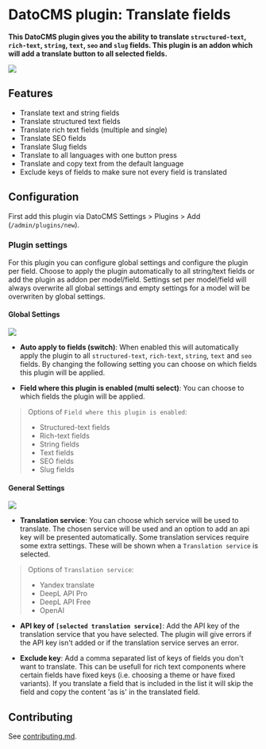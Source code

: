 # DatoCMS plugin: Translate fields

**This DatoCMS plugin gives you the ability to translate `structured-text`, `rich-text`, `string`, `text`, `seo` and `slug` fields. This plugin is an addon which will add a translate button to all selected fields.**

![](https://github.com/voorhoede/datocms-plugin-translate-fields/raw/main/docs/translate-fields.png)

## Features

* Translate text and string fields
* Translate structured text fields
* Translate rich text fields (multiple and single)
* Translate SEO fields
* Translate Slug fields
* Translate to all languages with one button press
* Translate and copy text from the default language
* Exclude keys of fields to make sure not every field is translated

## Configuration

First add this plugin via DatoCMS Settings > Plugins > Add (`/admin/plugins/new`).

### Plugin settings

For this plugin you can configure global settings and configure the plugin per field. Choose to apply the plugin automatically to all string/text fields or add the plugin as addon per model/field. Settings set per model/field will always overwrite all global settings and empty settings for a model will be overwriten by global settings.

#### **Global Settings**

![](https://github.com/voorhoede/datocms-plugin-translate-fields/raw/main/docs/translate-fields-global-settings.png)

- **Auto apply to fields (switch)**: When enabled this will automatically apply the plugin to all `structured-text`, `rich-text`, `string`, `text` and `seo` fields.
By changing the following setting you can choose on which fields this plugin will be applied.

- **Field where this plugin is enabled (multi select)**: You can choose to which fields the plugin will be applied.

> Options of `Field where this plugin is enabled`:
> * Structured-text fields
> * Rich-text fields
> * String fields
> * Text fields
> * SEO fields
> * Slug fields

#### **General Settings**

![](https://github.com/voorhoede/datocms-plugin-translate-fields/raw/main/docs/translate-fields-general-settings.png)

- **Translation service**: You can choose which service will be used to translate. The chosen service will be used and an option to add an api key will be presented automatically. Some translation services require some extra settings. These will be shown when a `Translation service` is selected.

> Options of `Translation service`:
> * Yandex translate
> * DeepL API Pro
> * DeepL API Free
> * OpenAI

- **API key of `[selected translation service]`**: Add the API key of the translation service that you have selected. The plugin will give errors if the API key isn't added or if the translation service serves an error.

- **Exclude key**: Add a comma separated list of keys of fields you don't want to translate. This can be usefull for rich text components where certain fields have fixed keys (i.e. choosing a theme or have fixed variants). If you translate a field that is included in the list it will skip the field and copy the content 'as is' in the translated field.

## Contributing

See [contributing.md](https://github.com/voorhoede/datocms-plugin-translate-fields/blob/main/contributing.md).
